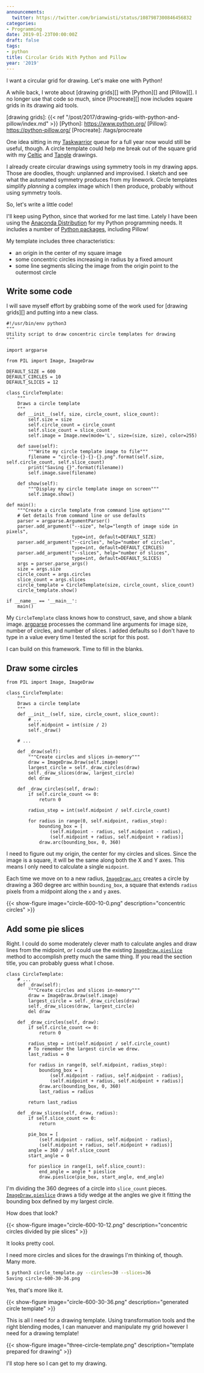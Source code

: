 ```yaml
---
announcements:
  twitter: https://twitter.com/brianwisti/status/1087987300846456832
categories:
- Programming
date: 2019-01-23T00:00:00Z
draft: false
tags:
- python
title: Circular Grids With Python and Pillow
year: '2019'
---
```


I want a circular grid for drawing. Let's make one with Python!
<!--more-->

A while back, I wrote about [drawing grids][] with [Python][] and [Pillow][]. I no longer use that code so
much, since [Procreate][] now includes square grids in its drawing aid tools.

[drawing grids]: {{< ref "/post/2017/drawing-grids-with-python-and-pillow/index.md" >}}
[Python]: https://www.python.org/
[Pillow]: https://python-pillow.org/
[Procreate]: /tags/procreate

One idea sitting in my [Taskwarrior][] queue for a full year now would still be useful, though. A circle
template could help me break out of the square grid with my [Celtic][] and [Tangle][] drawings.

[Taskwarrior]: /tags/taskwarrior
[Celtic]: /tags/celtic
[Tangle]: /tags/zentangle

I already create circular drawings using symmetry tools in my drawing apps. Those are doodles, though: unplanned and
improvised. I sketch and see what the automated symmetry produces from my linework. Circle templates simplify
*planning* a complex image which I then produce, probably without using symmetry tools.

So, let's write a little code!

I'll keep using Python, since that worked for me last time. Lately I have been using the [Anaconda
Distribution][] for my Python programming needs. It includes a number of [Python packages][], including Pillow!

[Anaconda Distribution]: https://www.anaconda.com/download/
[Python packages]: https://docs.anaconda.com/anaconda/packages/py3.7_linux-64/

My template includes three characteristics:

* an origin in the center of my square image
* some concentric circles increasing in radius by a fixed amount
* some line segments slicing the image from the origin point to the outermost circle

## Write some code

I will save myself effort by grabbing some of the work used for [drawing grids][] and putting into a new
class.

```python3
#!/usr/bin/env python3
"""
Utility script to draw concentric circle templates for drawing
"""

import argparse

from PIL import Image, ImageDraw

DEFAULT_SIZE = 600
DEFAULT_CIRCLES = 10
DEFAULT_SLICES = 12

class CircleTemplate:
    """
    Draws a circle template
    """
    def __init__(self, size, circle_count, slice_count):
        self.size = size
        self.circle_count = circle_count
        self.slice_count = slice_count
        self.image = Image.new(mode='L', size=(size, size), color=255)

    def save(self):
        """Write my circle template image to file"""
        filename = "circle-{}-{}-{}.png".format(self.size, self.circle_count, self.slice_count)
        print("Saving {}".format(filename))
        self.image.save(filename)

    def show(self):
        """Display my circle template image on screen"""
        self.image.show()

def main():
    """Create a circle template from command line options"""
    # Get details from command line or use defaults
    parser = argparse.ArgumentParser()
    parser.add_argument("--size", help="length of image side in pixels",
                        type=int, default=DEFAULT_SIZE)
    parser.add_argument("--circles", help="number of circles",
                        type=int, default=DEFAULT_CIRCLES)
    parser.add_argument("--slices", help="number of slices",
                        type=int, default=DEFAULT_SLICES)
    args = parser.parse_args()
    size = args.size
    circle_count = args.circles
    slice_count = args.slices
    circle_template = CircleTemplate(size, circle_count, slice_count)
    circle_template.show()

if __name__ == '__main__':
    main()
```

My `CircleTemplate` class knows how to construct, save, and show a blank image.  [argparse][] processes
the command line arguments for image size, number of circles, and number of slices. I added defaults so I
don't have to type in a value every time I tested the script for this post.

[argparse]: https://docs.python.org/3/library/argparse.html

I can build on this framework. Time to fill in the blanks.

## Draw some circles

```python3
from PIL import Image, ImageDraw

class CircleTemplate:
    """
    Draws a circle template
    """
    def __init__(self, size, circle_count, slice_count):
        # ...
        self.midpoint = int(size / 2)
        self._draw()

    # ...

    def _draw(self):
        """Create circles and slices in-memory"""
        draw = ImageDraw.Draw(self.image)
        largest_circle = self._draw_circles(draw)
        self._draw_slices(draw, largest_circle)
        del draw

    def _draw_circles(self, draw):
        if self.circle_count <= 0:
            return 0

        radius_step = int(self.midpoint / self.circle_count)

        for radius in range(0, self.midpoint, radius_step):
            bounding_box = [
                (self.midpoint - radius, self.midpoint - radius),
                (self.midpoint + radius, self.midpoint + radius)]
            draw.arc(bounding_box, 0, 360)
```

I need to figure out my origin, the center for my circles and slices. Since the image is a square, it will be
the same along both the X and Y axes. This means I only need to calculate a single `midpoint`.

Each time we move on to a new radius, [`ImageDraw.arc`][] creates a circle by drawing a 360 degree arc within `bounding_box`,
a square that extends `radius` pixels from a midpoint along the `x` and `y` axes.

[`ImageDraw.arc`]: https://pillow.readthedocs.io/en/stable/reference/ImageDraw.html#PIL.ImageDraw.PIL.ImageDraw.ImageDraw.arc

{{< show-figure
    image="circle-600-10-0.png"
    description="concentric circles" >}}

## Add some pie slices

Right. I could do some moderately clever math to calculate angles and draw lines from the midpoint, *or* I
could use the existing [`ImageDraw.pieslice`][] method to accomplish pretty much the same thing. If you read
the section title, you can probably guess what I chose.

[`ImageDraw.pieslice`]: https://pillow.readthedocs.io/en/stable/reference/ImageDraw.html#PIL.ImageDraw.PIL.ImageDraw.ImageDraw.pieslice

```python3
class CircleTemplate:
    # ...
    def _draw(self):
        """Create circles and slices in-memory"""
        draw = ImageDraw.Draw(self.image)
        largest_circle = self._draw_circles(draw)
        self._draw_slices(draw, largest_circle)
        del draw

    def _draw_circles(self, draw):
        if self.circle_count <= 0:
            return 0

        radius_step = int(self.midpoint / self.circle_count)
        # To remember the largest circle we drew.
        last_radius = 0

        for radius in range(0, self.midpoint, radius_step):
            bounding_box = [
                (self.midpoint - radius, self.midpoint - radius),
                (self.midpoint + radius, self.midpoint + radius)]
            draw.arc(bounding_box, 0, 360)
            last_radius = radius

        return last_radius

    def _draw_slices(self, draw, radius):
        if self.slice_count <= 0:
            return

        pie_box = [
            (self.midpoint - radius, self.midpoint - radius),
            (self.midpoint + radius, self.midpoint + radius)]
        angle = 360 / self.slice_count
        start_angle = 0

        for pieslice in range(1, self.slice_count):
            end_angle = angle * pieslice
            draw.pieslice(pie_box, start_angle, end_angle)
```

I'm dividing the 360 degrees of a circle into `slice_count` pieces. [`ImageDraw.pieslice`][] draws a tidy
wedge at the angles we give it fitting the bounding box defined by my largest circle.

How does that look?

{{< show-figure
    image="circle-600-10-12.png"
    description="concentric circles divided by pie slices" >}}

It looks pretty cool.

I need more circles and slices for the drawings I'm thinking of, though. Many more.

```bash
$ python3 circle_template.py --circles=30 --slices=36
Saving circle-600-30-36.png
```
Yes, that's more like it.

{{< show-figure
    image="circle-600-30-36.png"
    description="generated circle template" >}}

This is all I need for a drawing template. Using transformation tools and the right blending modes, I can
manuever and manipulate my grid however I need for a drawing template!

{{< show-figure
    image="three-circle-template.png"
    description="template prepared for drawing" >}}

I'll stop here so I can get to my drawing.

